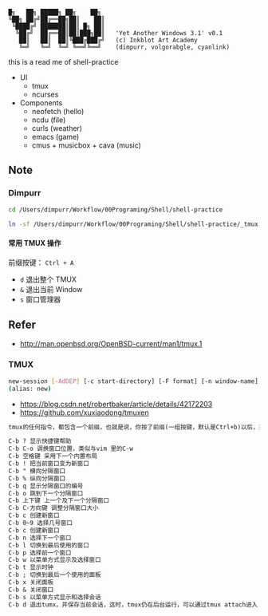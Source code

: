 ```
█╗   ██╗ █████╗ ██╗    ██╗
╚██╗ ██╔╝██╔══██╗██║    ██║
 ╚████╔╝ ███████║██║ █╗ ██║
  ╚██╔╝  ██╔══██║██║███╗██║   'Yet Another Windows 3.1' v0.1
   ██║   ██║  ██║╚███╔███╔╝   (c) Inkblot Art Academy
   ╚═╝   ╚═╝  ╚═╝ ╚══╝╚══╝    (dimpurr, volgorabgle, cyanlink)
```
this is a read me of shell-practice

* UI
	* tmux
	* ncurses
* Components
	* neofetch (hello)
	* ncdu (file)
	* curls (weather)
	* emacs (game)
	* cmus + musicbox + cava (music)

## Note

### Dimpurr

```bash
cd /Users/dimpurr/Workflow/00Programing/Shell/shell-practice

ln -sf /Users/dimpurr/Workflow/00Programing/Shell/shell-practice/_tmux.conf /Users/dimpurr/.tmux.conf
```

#### 常用 TMUX 操作

前缀按键： `Ctrl + A`

* `d` 退出整个 TMUX
* `&` 退出当前 Window
* `s` 窗口管理器

## Refer

* http://man.openbsd.org/OpenBSD-current/man1/tmux.1

### TMUX

```bash
new-session [-AdDEP] [-c start-directory] [-F format] [-n window-name] [-s session-name] [-t group-name] [-x width] [-y height] [shell-command]
(alias: new)


```

* https://blog.csdn.net/robertbaker/article/details/42172203
* https://github.com/xuxiaodong/tmuxen

```markdown
tmux的任何指令，都包含一个前缀，也就是说，你按了前缀(一组按键，默认是Ctrl+b)以后，系统才知道你接下来的指令是发送给tmux的。

C-b ? 显示快捷键帮助
C-b C-o 调换窗口位置，类似与vim 里的C-w
C-b 空格键 采用下一个内置布局
C-b ! 把当前窗口变为新窗口
C-b " 模向分隔窗口
C-b % 纵向分隔窗口
C-b q 显示分隔窗口的编号
C-b o 跳到下一个分隔窗口
C-b 上下键 上一个及下一个分隔窗口
C-b C-方向键 调整分隔窗口大小
C-b c 创建新窗口
C-b 0~9 选择几号窗口
C-b c 创建新窗口
C-b n 选择下一个窗口
C-b l 切换到最后使用的窗口
C-b p 选择前一个窗口
C-b w 以菜单方式显示及选择窗口
C-b t 显示时钟
C-b ; 切换到最后一个使用的面板
C-b x 关闭面板
C-b & 关闭窗口
C-b s 以菜单方式显示和选择会话
C-b d 退出tumx，并保存当前会话，这时，tmux仍在后台运行，可以通过tmux attach进入 到指定的会话
```